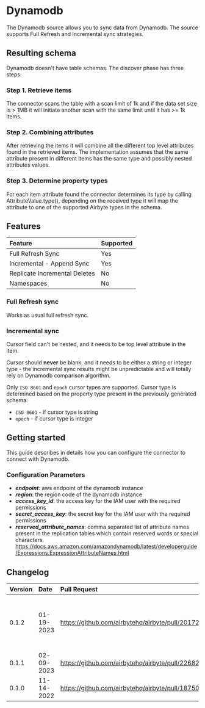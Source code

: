 # Dynamodb

The Dynamodb source allows you to sync data from Dynamodb. The source supports Full Refresh and Incremental sync strategies.

## Resulting schema

Dynamodb doesn't have table schemas. The discover phase has three steps:

### Step 1. Retrieve items

The connector scans the table with a scan limit of 1k and if the data set size is > 1MB it will initiate another
scan with the same limit until it has >= 1k items.

### Step 2. Combining attributes

After retrieving the items it will combine all the different top level attributes found in the retrieved items. The implementation
assumes that the same attribute present in different items has the same type and possibly nested attributes values.

### Step 3. Determine property types

For each item attribute found the connector determines its type by calling AttributeValue.type(), depending on the received type it will map the
attribute to one of the supported Airbyte types in the schema.

## Features

| Feature | Supported |
| :--- | :--- |
| Full Refresh Sync | Yes |
| Incremental - Append Sync | Yes |
| Replicate Incremental Deletes | No |
| Namespaces | No |

### Full Refresh sync

Works as usual full refresh sync.

### Incremental sync

Cursor field can't be nested, and it needs to be top level attribute in the item.

Cursor should **never** be blank. and it needs to be either a string or integer type - the incremental sync results might be unpredictable and will totally rely on Dynamodb comparison algorithm.

Only `ISO 8601` and `epoch` cursor types are supported. Cursor type is determined based on the property type present in the previously generated schema:

* `ISO 8601` - if cursor type is string
* `epoch` - if cursor type is integer

## Getting started

This guide describes in details how you can configure the connector to connect with Dynamodb.

### Сonfiguration Parameters

* **_endpoint_**: aws endpoint of the dynamodb instance
* **_region_**: the region code of the dynamodb instance
* **_access_key_id_**: the access key for the IAM user with the required permissions
* **_secret_access_key_**: the secret key for the IAM user with the required permissions
* **_reserved_attribute_names_**: comma separated list of attribute names present in the replication tables which contain reserved words or special characters. https://docs.aws.amazon.com/amazondynamodb/latest/developerguide/Expressions.ExpressionAttributeNames.html

## Changelog


| Version | Date       | Pull Request                                    | Subject                                                              |
|:--------|:-----------|:------------------------------------------------|:---------------------------------------------------------------------|
| 0.1.2   | 01-19-2023 | https://github.com/airbytehq/airbyte/pull/20172 | Fix reserved words in projection expression & make them configurable |
| 0.1.1   | 02-09-2023 | https://github.com/airbytehq/airbyte/pull/22682 | Fix build                                                            |
| 0.1.0   | 11-14-2022 | https://github.com/airbytehq/airbyte/pull/18750 | Initial version                                                      |

